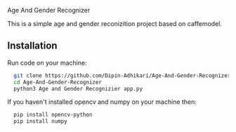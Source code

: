 Age And Gender Recognizer

This is a simple age and gender reconizition project based on caffemodel. 
## Installation

Run code on your machine:

```bash
  git clone https://github.com/Dipin-Adhikari/Age-And-Gender-Recognizer.git
  cd Age-And-Gender-Recognizer
  python3 Age and Gender Recognizier app.py
```
If you haven't installed opencv and numpy on your machine then:

```bash
  pip install opencv-python
  pip install numpy
```

